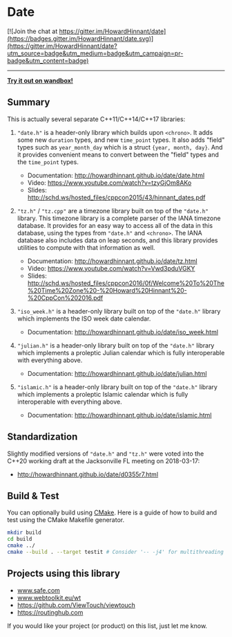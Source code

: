 # Date

[![Join the chat at https://gitter.im/HowardHinnant/date](https://badges.gitter.im/HowardHinnant/date.svg)](https://gitter.im/HowardHinnant/date?utm_source=badge&utm_medium=badge&utm_campaign=pr-badge&utm_content=badge)

---

**[Try it out on wandbox!](https://wandbox.org/permlink/L8MwjzSSC3fXXrMd)**

## Summary

This is actually several separate C++11/C++14/C++17 libraries:

1. `"date.h"` is a header-only library which builds upon `<chrono>`.  It adds some new `duration` types, and new `time_point` types.  It also adds "field" types such as `year_month_day` which is a struct `{year, month, day}`.  And it provides convenient means to convert between the "field" types and the `time_point` types.

    * Documentation: http://howardhinnant.github.io/date/date.html
    * Video: https://www.youtube.com/watch?v=tzyGjOm8AKo
    * Slides: http://schd.ws/hosted_files/cppcon2015/43/hinnant_dates.pdf

1. `"tz.h"` / `"tz.cpp"`  are a timezone library built on top of the `"date.h"` library.  This timezone library is a complete parser of the IANA timezone database.  It provides for an easy way to access all of the data in this database, using the types from `"date.h"` and `<chrono>`.  The IANA database also includes data on leap seconds, and this library provides utilities to compute with that information as well.

    * Documentation: http://howardhinnant.github.io/date/tz.html
    * Video: https://www.youtube.com/watch?v=Vwd3pduVGKY
    * Slides: http://schd.ws/hosted_files/cppcon2016/0f/Welcome%20To%20The%20Time%20Zone%20-%20Howard%20Hinnant%20-%20CppCon%202016.pdf

1. `"iso_week.h"` is a header-only library built on top of the `"date.h"` library which implements the ISO week date calendar.

    * Documentation: http://howardhinnant.github.io/date/iso_week.html

1. `"julian.h"` is a header-only library built on top of the `"date.h"` library which implements a proleptic Julian calendar which is fully interoperable with everything above.

    * Documentation: http://howardhinnant.github.io/date/julian.html

1. `"islamic.h"` is a header-only library built on top of the `"date.h"` library which implements a proleptic Islamic calendar which is fully interoperable with everything above.

    * Documentation: http://howardhinnant.github.io/date/islamic.html

## Standardization

Slightly modified versions of `"date.h"` and `"tz.h"` were voted into the C++20 working draft at the Jacksonville FL meeting on 2018-03-17:

* http://howardhinnant.github.io/date/d0355r7.html

## Build & Test

You can optionally build using [CMake](https://cmake.org/). Here is a guide of how to build and test using the CMake Makefile generator.

```bash
mkdir build
cd build
cmake ../
cmake --build . --target testit # Consider '-- -j4' for multithreading
```
## Projects using this library

* www.safe.com
* www.webtoolkit.eu/wt
* https://github.com/ViewTouch/viewtouch
* https://routinghub.com 

If you would like your project (or product) on this list, just let me know.

